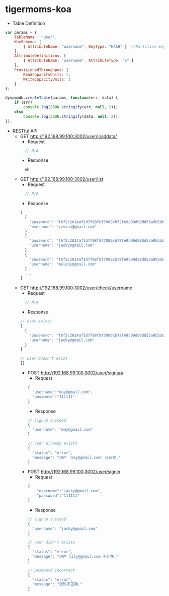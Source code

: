 # tigermoms-koa

* Table Definition
```javascript
var params = {  
    TableName : "User",  
    KeySchema: [         
        { AttributeName: "username", KeyType: "HASH" }  //Partition key  
    ],  
    AttributeDefinitions: [         
        { AttributeName: "username", AttributeType: "S" }
    ],  
    ProvisionedThroughput: {         
        ReadCapacityUnits: 1,   
        WriteCapacityUnits: 1  
    }  
};  

dynamodb.createTable(params, function(err, data) {  
    if (err)  
        console.log(JSON.stringify(err, null, 2));  
    else  
        console.log(JSON.stringify(data, null, 2));  
});
```

* RESTful API
  * GET http://192.168.99.100:3002/user/loaddata/
    * Request
    ```javascript
      // N/A
    ```
    * Response
    ```javascript
      ok
    ```
  * GET http://192.168.99.100:3002/user/list
    * Request
    ```javascript
      // N/A
    ```
    * Response
    ```javascript
    [
      {
        "password": "f6f2c2014af1d7f98f8f7000cb72fe9c09d99dd55a9b5dd3a62471d846f44911eefe8f7d7b0874ee72a8191bf332e043520123c1978fec1f807074b161b8d5fbfa4a401a968a8776ab24dd1d7b0f28f9",
        "username": "vivian@gmail.com"
      },
      {
        "password": "f6f2c2014af1d7f98f8f7000cb72fe9c09d99dd55a9b5dd3a62471d846f44911eefe8f7d7b0874ee72a8191bf332e043520123c1978fec1f807074b161b8d5fbfa4a401a968a8776ab24dd1d7b0f28f9",
        "username": "jacky@gmail.com"
      },
      {
        "password": "f6f2c2014af1d7f98f8f7000cb72fe9c09d99dd55a9b5dd3a62471d846f44911eefe8f7d7b0874ee72a8191bf332e043520123c1978fec1f807074b161b8d5fbfa4a401a968a8776ab24dd1d7b0f28f9",
        "username": "melody@gmail.com"
      }
      ...
    ]
    ```
  * GET http://192.168.99.100:3002/user/check/username
    * Request
    ```javascript
      // N/A
    ```
    * Response
    ```javascript
    // user exists
    [
      {
        "password": "f6f2c2014af1d7f98f8f7000cb72fe9c09d99dd55a9b5dd3a62471d846f44911eefe8f7d7b0874ee72a8191bf332e043520123c1978fec1f807074b161b8d5fbfa4a401a968a8776ab24dd1d7b0f28f9",
        "username": "jacky@gmail.com"
      }
    ]

    // user doesn't exist
    []
    ```
    * POST http://192.168.99.100:3002/user/signup/
      * Request
      ```javascript
      {
        "username":"may@gmail.com",
        "password":"111111"
      }
      ```
      * Response
      ```javascript
      // signup succeed
      {
        "username": "may@gmail.com"
      }

      // user already exists
      {
        "status": "error",
        "message": "用户 'may@gmail.com' 已存在."
      }
      ```
    * POST http://192.168.99.100:3002/user/signin
      * Request
      ```javascript
      {
          "username":"jacky@gmail.com",
          "password":"111111"
      }
      ```
      * Response
      ```javascript
      // signup succeed
      {
        "username": "jacky@gmail.com"
      }

      // user didn't exists
      {
        "status": "error",
        "message": "用户 lily@gmail.com 不存在."
      }

      // password incorrect
      {
        "status": "error",
        "message": "密码不正确."
      }
      ```      
